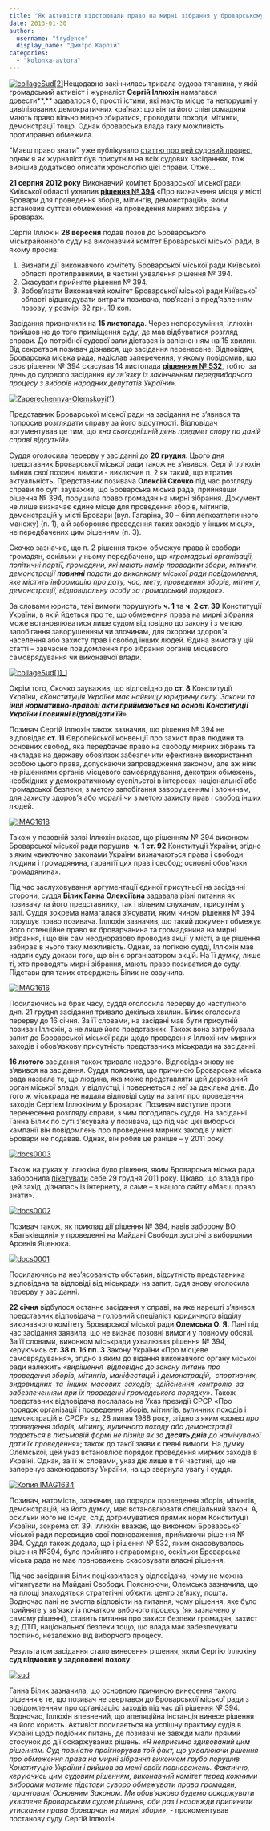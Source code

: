```yaml
---
title: "Як активісти відстоювали право на мирні зібрання у броварському суді. Хронологія"
date: 2013-01-30
author: 
  username: "trydence"
  display_name: "Дмитро Карпій"
categories: 
  - "kolonka-avtora"
---
```


[![collageSud[2]](https://mpz.brovary.org/wp-content/uploads/2013/01/collageSud2.jpg)](https://mpz.brovary.org/wp-content/uploads/2013/01/collageSud2.jpg)Нещодавно закінчилась тривала судова тяганина, у якій громадський активіст і журналіст **Сергій Іллюхін** намагався довести**,** здавалося б, прості істини, які мають місце та непорушні у цивілізованих демократичних країнах: що він та його співгромадяни мають право вільно мирно збиратися, проводити походи, мітинги, демонстрації тощо. Однак броварська влада таку можливість протиправно обмежила.

"Маєш право знати" уже публікувало [статтю про цей судовий процес](https://mpz.brovary.org/sud-viznav-zakonnim-obmezhennya-svobodi-mirnih-zibran-u-brovarah/), однак я як журналіст був присутнім на всіх судових засіданнях, тож вирішив додатково описати хронологію цієї справи. Отже...

**21 серпня 2012 року** Виконавчий комітет Броварської міської ради Київської області ухвалив [**рішення № 394**](http://docs.pravo-znaty.org.ua/p3930/21.08.2012/394) «Про визначення місця у місті Бровари для проведення зборів, мітингів, демонстрацій», яким встановив суттєві обмеження на проведення мирних зібрань у Броварах.

Сергій Іллюхін **28 вересня** подав позов до Броварського міськрайонного суду на виконавчий комітет Броварської міської ради, в якому просив:

1. Визнати дії виконавчого комітету Броварської міської ради Київської області протиправними, в частині ухвалення рішення № 394.
2. Скасувати прийняте рішення № 394.
3. Зобов’язати Виконавчий комітет Броварської міської ради Київської області відшкодувати витрати позивача, пов’язані з пред’явленням позову, у розмірі 32 грн. 19 коп.

Засідання призначили на **15 листопада**. Через непорозуміння, Іллюхін прийшов не до того приміщення суду, де мав відбуватися розгляд справи. До потрібної судової зали дістався із запізненням на 15 хвилин. Від секретаря позивач дізнався, що засідання перенесене. Відповідач, Броварська міська рада, надіслав заперечення, у якому повідомив, що своє рішення № 394 скасував 14 листопада [**рішенням № 532**](http://docs.pravo-znaty.org.ua/p6011/13.11.2012/532), тобто  за день до судового засідання _«у зв’язку із закінченням передвиборчого процесу з виборів народних депутатів України»_.

[![Zaperechennya-Olemskoyi(1)](https://mpz.brovary.org/wp-content/uploads/2013/01/Zaperechennya-Olemskoyi1.jpg)](https://mpz.brovary.org/wp-content/uploads/2013/01/Zaperechennya-Olemskoyi1.jpg)

Представник Броварської міської ради на засідання не з’явився та попросив розглядати справу за його відсутності. Відповідач аргументував це тим, що _«на сьогоднішній день предмет спору по даній справі відсутній»._

Суддя оголосила перерву у засіданні до **20 грудня**. Цього дня представник Броварської міської ради також не з’явився. Сергій Іллюхін змінив свої позовні вимоги - виключив п. 2 як такий, що втратив актуальність. Представник позивача **Олексій Скочко** під час розгляду справи по суті зауважив, що Броварська міська рада, прийнявши рішення № 394, порушила право громадян на мирні зібрання. Документ не лише визначає єдине місце для проведення зборів, мітингів, демонстрацій у місті Бровари (вул. Гагаріна, 30 – біля легкоатлетичного манежу) (п. 1), а й забороняє проведення таких заходів у інших місцях, не передбачених цим рішенням (п. 3).

Скочко зазначив, що п. 2 рішення також обмежує права й свободи громадян, оскільки у ньому передбачено, що _«громадські організації, політичні партії, громадяни, які мають намір проводити збори, мітинги, демонстрації **повинні** подати до виконкому міської ради повідомлення, яке містить інформацію про дату, час, мету, проведення зборів, мітингу, демонстрації, відповідальну особу за громадський порядок»._

За словами юриста, такі вимоги порушують **ч. 1** та **ч. 2 ст. 39** Конституції України, в якій йдеться про те, що обмеження права на мирні зібрання може встановлюватися лише судом відповідно до закону і з метою запобігання заворушенням чи злочинам, для охорони здоров’я населення або захисту прав і свобод інших людей. Єдина вимога у цій статті – завчасне повідомлення про зібрання органів місцевого самоврядування чи виконавчої влади.

[![collageSud[1]_1](https://mpz.brovary.org/wp-content/uploads/2013/01/collageSud1_1.jpg)](https://mpz.brovary.org/wp-content/uploads/2013/01/collageSud1_1.jpg)

Окрім того, Скочко зауважив, що відповідно до **ст. 8** Конституції України, _«Конституція України має найвищу юридичну силу. Закони та **інші нормативно-правові акти приймаються на основі Конституції України і повинні відповідати їй**»._

Позивач Сергій Іллюхін також зазначив, що рішення № 394 не відповідає **ст. 11** Європейської конвенції про захист прав людини та основних свобод, яка передбачає право на свободу мирних зібрань та накладає на державу обов’язок забезпечити ефективне використання особою цього права, допускаючи запровадження законом, але аж ніяк не рішеннями органів місцевого самоврядування, декотрих обмежень, необхідних у демократичному суспільстві в інтересах національної або громадської безпеки, з метою запобігання заворушенням і злочинам, для захисту здоров’я або моралі чи з метою захисту прав і свобод інших людей.

[![IMAG1618](https://mpz.brovary.org/wp-content/uploads/2013/01/IMAG1618.jpg)](https://mpz.brovary.org/wp-content/uploads/2013/01/IMAG1618.jpg)

Також у позовній заяві Іллюхін вказав, що рішенням № 394 виконком Броварської міської ради порушив  **ч. 1 ст. 92** Конституції України, згідно з яким «виключно законами України визначаються права і свободи людини і громадянина, гарантії цих прав і свобод; основні обов'язки громадянина».

Під час заслуховування аргументації єдиної присутньої на засіданні сторони, суддя **Білик Ганна Олексіївна** задавала різні питання як позивачу та його представнику, так і вільним слухачам, присутнім у залі. Суддя зокрема намагалася з’ясувати, яким чином рішення № 394 порушує право позивача. Іллюхін зазначив, що такий документ обмежує його потенційне право як броварчанина та громадянина на мирні зібрання, і що він сам неодноразово проводив акції у місті, а це рішення забирає в нього таку можливість. Однак, за логікою судді, Іллюхін мав надати суду докази того, що він є організатором акцій. На її думку, лише ті, хто проводять мирні зібрання, мають право позиватися до суду. Підстави для таких стверджень Білик не озвучила.

[![IMAG1616](https://mpz.brovary.org/wp-content/uploads/2013/01/IMAG1616.jpg)](https://mpz.brovary.org/wp-content/uploads/2013/01/IMAG1616.jpg)

Посилаючись на брак часу, суддя оголосила перерву до наступного дня. 21 грудня засідання тривало декілька хвилин. Білик оголосила перерву до 16 січня. За її словами, на засідані мав бути присутній позивач Іллюхін, а не лише його представник. Також вона затребувала запит до Броварської міської ради щодо проведення Іллюхіним мирних заходів і обов’язкову присутність представника міськради на засіданні.

**16 лютого** засідання також тривало недовго. Відповідач знову не з’явився на засідання. Суддя пояснила, що причиною Броварська міська рада назвала те, що людина, яка може представляти цей державний орган міської влади, у відпустці, і повернеться з неї за декілька днів. До того ж міськрада не надала відповіді суду на запит про проведення заходів Сергієм Іллюхіним у Броварах. Позивач виступив проти перенесення розгляду справи, з чим погодилась суддя. На засіданні Ганна Білик по суті з’ясувала у позивача, що під час цієї виборчої кампанії він повідомлень про проведення мирних заходів у місті Бровари не подавав. Однак, він робив це раніше – у 2011 року.

[![docs0003](https://mpz.brovary.org/wp-content/uploads/2013/01/docs0003.jpg)](https://mpz.brovary.org/wp-content/uploads/2013/01/docs0003.jpg)

Також на руках у Іллюхіна було рішення, яким Броварська міська рада заборонила [пікетувати](https://mpz.brovary.org/u-brovarah-did-moroz-prosit-deputativ-ne-chipaty-park-peremoga/) себе 29 грудня 2011 року. Цікаво, що влада про цей захід  дізналась із інтернету, а саме – з нашого сайту «Маєш право знати».

[![docs0002](https://mpz.brovary.org/wp-content/uploads/2013/01/docs0002.jpg)](https://mpz.brovary.org/wp-content/uploads/2013/01/docs0002.jpg)

Позивач також, як приклад дії рішення № 394, навів заборону ВО «Батьківщині» у проведенні на Майдані Свободи зустрічі з виборцями Арсенія Яценюка.

[![docs0001](https://mpz.brovary.org/wp-content/uploads/2013/01/docs0001.jpg)](https://mpz.brovary.org/wp-content/uploads/2013/01/docs0001.jpg)

Посилаючись на нез’ясованість обставин, відсутність представника відповідача та відповіді від міськради на запит, судя знову оголосила перерву у засіданні.

**22 січня** відбулося останнє засідання у справі, на яке нарешті з’явився представник відповідача – головний спеціаліст юридичного відділу виконавчого комітету Броварської міської ради **Олемська О. Я.** Пані під час засідання заявила, що не визнає позовні вимоги у повному обсязі. За її словами, виконком міськради ухвалював рішення № 394, керуючись **ст. 38 п. 1б пп. 3** Закону України «Про місцеве самоврядування», згідно з яким до відання виконавчого органу міської ради належить _«вирішення  відповідно до закону питань про проведення зборів, мітингів, маніфестацій і демонстрацій,  спортивних, видовищних  та  інших  масових  заходів;  здійснення  контролю  за забезпеченням при їх проведенні громадського порядку»_. Також представник відповідача послалась на Указ президії СРСР «Про порядок організації і проведення зборів, мітингів, вуличних походів і демонстрацій в СРСР» від 28 липня 1988 року, згідно з яким _«заява про проведення зборів, мітингу, вуличного походу або демонстрації подається в письмовій формі не пізніш як за **десять днів** до намічуваної дати їх проведення»_; також до такої заяви є певні вимоги. На думку Олемської, цей указ встановлює порядок проведення мирних заходів в Україні. Однак, за її ж словами, указ діє лише в тій частині, що не заперечує законодавству України, на що звернула увагу і суддя.

[![Копия IMAG1634](https://mpz.brovary.org/wp-content/uploads/2013/01/Kopiya-IMAG1634.jpg)](https://mpz.brovary.org/wp-content/uploads/2013/01/Kopiya-IMAG1634.jpg)

Позивач, натомість, зазначив, що порядок проведення зборів, мітингів, демонстрацій, на його думку, має встановлювати спеціальний закон. А, оскільки його не існує, слід дотримуватися прямих норм Конституції України, зокрема ст. 39. Іллюхін вважає, що виконком Броварської міської ради перевищив свої повноваження, приймаючи рішення № 394. Суддя також додала, що і рішення № 532, яким скасовувалось рішення №394, було прийнято неправомірно, оскільки Броварська міська рада не має повноважень скасовувати власні рішення.

Під час засідання Білик поцікавилася у відповідача, чому не можна мітингувати на Майдані Свободи. Пояснюючи, Олемська зазначила, що на площі знаходяться стратегічні об’єкти: центр зв’язку, пошта. Водночас пані не змогла відповісти на питання, чому рішення, яке було прийняте у зв'язку із початком вибочого процесу (як зазначено у самому рішенні), ставить питання про захист безпеки громадян, захист від ДТП, національної безпеки тощо, що влада має забезпечувати постійно, незалежно від виборчого процесу.

Результатом засідання стало винесення рішення, яким Сергію Іллюхіну **суд відмовив у задоволені позову**.

[![sud](https://mpz.brovary.org/wp-content/uploads/2013/01/sud.jpg)](https://mpz.brovary.org/wp-content/uploads/2013/01/sud.jpg)

Ганна Білик зазначила, що основною причиною винесення такого рішення є те, що позивач не звертався до Броварської міської ради з повідомленням про організацію заходів під час дії рішення № 394. Водночас, Іллюхін впевнений, що апеляційна інстанція винесе рішення на його користь. Активіст посилається на успішну практику судів в Україні щодо подібних питань, де позивачі не завжди мали прямий стосунок до дії оскаржуваних рішень. _«Я неприємно здивований цим рішенням. Суд повністю проігнорував той факт, що ухвалюючи рішення про обмеження права на мирні зібрання виконком грубо порушив Конституцію України і вийшов за межі своїх повноважень. Фактично, керуючись цим судовим рішенням, виконавчий комітет перед кожними виборами матиме підстави суворо обмежувати права громадян, гарантовані Основним Законом. Ми обов'язково будемо оскаржувати ухвалене Броварським судом рішення, аби раз і назавжди припинити утискання права броварчан на мирні збори»_, - прокоментував постанову суду Сергій Іллюхін.
